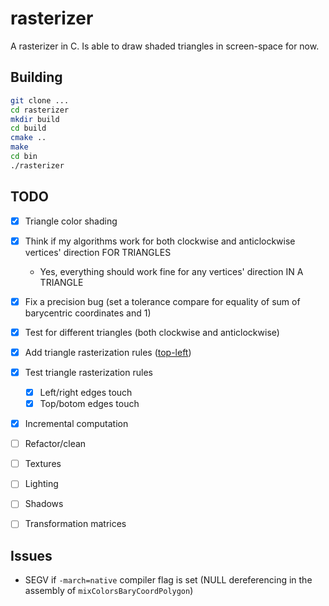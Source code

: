 # rasterizer

A rasterizer in C. Is able to draw shaded triangles in screen-space for now.

## Building

```bash
git clone ...
cd rasterizer
mkdir build
cd build
cmake ..
make
cd bin
./rasterizer
```

## TODO
- [x] Triangle color shading
- [x] Think if my algorithms work for both clockwise and anticlockwise vertices' direction FOR TRIANGLES
    - Yes, everything should work fine for any vertices' direction IN A TRIANGLE
- [x] Fix a precision bug (set a tolerance compare for equality of sum of barycentric coordinates and 1)
- [x] Test for different triangles (both clockwise and anticlockwise)
- [x] Add triangle rasterization rules ([top-left](https://learn.microsoft.com/en-us/windows/win32/direct3d11/d3d10-graphics-programming-guide-rasterizer-stage-rules))
- [x] Test triangle rasterization rules
    - [x] Left/right edges touch
    - [x] Top/botom edges touch
- [x] Incremental computation
- [ ] Refactor/clean

- [ ] Textures
- [ ] Lighting
- [ ] Shadows
- [ ] Transformation matrices

## Issues
- SEGV if `-march=native` compiler flag is set (NULL dereferencing in the assembly of `mixColorsBaryCoordPolygon`)
